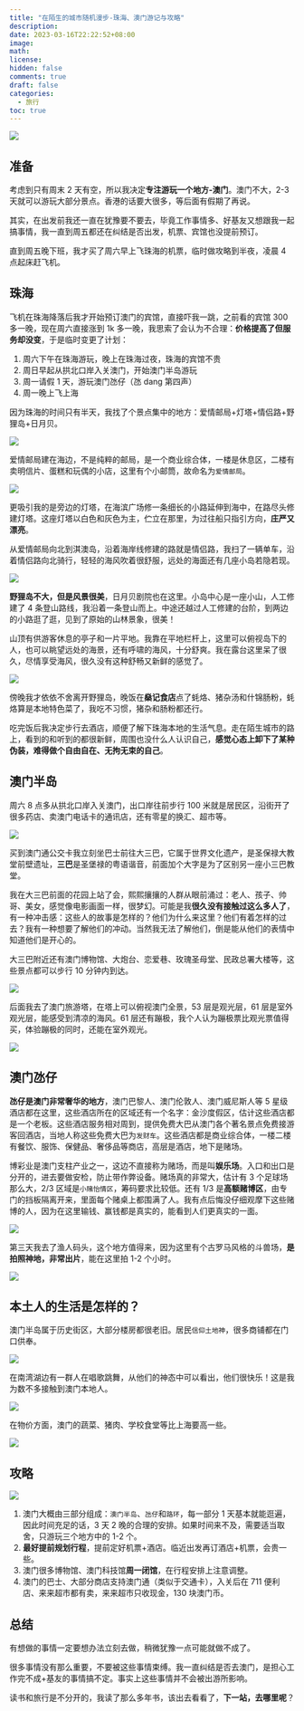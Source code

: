 ```yaml
---
title: "在陌生的城市随机漫步-珠海、澳门游记与攻略"
description:
date: 2023-03-16T22:22:52+08:00
image:
math:
license:
hidden: false
comments: true
draft: false
categories:
  - 旅行
toc: true
---
```


![](/images/travel/macau_dangzai_2.jpeg)

<!--more-->

## 准备

考虑到只有周末 2 天有空，所以我决定**专注游玩一个地方-澳门**。澳门不大，2-3 天就可以游玩大部分景点。香港的话要大很多，等后面有假期了再说。

其实，在出发前我还一直在犹豫要不要去，毕竟工作事情多、好基友又想跟我一起搞事情，我一直到周五都还在纠结是否出发，机票、宾馆也没提前预订。

直到周五晚下班，我才买了周六早上飞珠海的机票，临时做攻略到半夜，凌晨 4 点起床赶飞机。

## 珠海

飞机在珠海降落后我才开始预订澳门的宾馆，直接吓我一跳，之前看的宾馆 300 多一晚，现在周六直接涨到 1k 多一晚，我思索了会认为不合理：**价格提高了但服务却没变**，于是临时变更了计划：

1. 周六下午在珠海游玩，晚上在珠海过夜，珠海的宾馆不贵
2. 周日早起从拱北口岸入关澳门，开始澳门半岛游玩
3. 周一请假 1 天，游玩澳门氹仔（氹 dang 第四声）
4. 周一晚上飞上海

因为珠海的时间只有半天，我找了个景点集中的地方：爱情邮局+灯塔+情侣路+野狸岛+日月贝。

![](/images/travel/zhuhai_1.jpg)

爱情邮局建在海边，不是纯粹的邮局，是一个商业综合体，一楼是休息区，二楼有卖明信片、蛋糕和玩偶的小店，这里有个小邮筒，故命名为`爱情邮局`。

![](/images/travel/zhuhai_2.jpg)

更吸引我的是旁边的灯塔，在海滨广场修一条细长的小路延伸到海中，在路尽头修建灯塔。这座灯塔以白色和灰色为主，伫立在那里，为过往船只指引方向，**庄严又漂亮**。

从爱情邮局向北到淇澳岛，沿着海岸线修建的路就是情侣路，我扫了一辆单车，沿着情侣路向北骑行，轻轻的海风吹着很舒服，远处的海面还有几座小岛若隐若现。

![](/images/travel/zhuhai_3.jpg)

**野狸岛不大，但是风景很美**，日月贝剧院也在这里。小岛中心是一座小山，人工修建了 4 条登山路线，我沿着一条登山而上。中途还越过人工修建的台阶，到两边的小路逛了逛，见到了原始的山林景象，很美！

山顶有供游客休息的亭子和一片平地。我靠在平地栏杆上，这里可以俯视岛下的人，也可以眺望远处的海景，还有呼啸的海风，十分舒爽。我在露台这里呆了很久，尽情享受海风，很久没有这种舒畅又新鲜的感觉了。

![](/images/travel/zhuhai_4.jpg)

傍晚我才依依不舍离开野狸岛，晚饭在**燊记食店**点了蚝烙、猪杂汤和什锦肠粉，蚝烙算是本地特色菜了，我吃不习惯，猪杂和肠粉都还行。

吃完饭后我决定步行去酒店，顺便了解下珠海本地的生活气息。走在陌生城市的路上，看到的和听到的都很新鲜，周围也没什么人认识自己，**感觉心态上卸下了某种伪装，难得做个自由自在、无拘无束的自己**。

## 澳门半岛

周六 8 点多从拱北口岸入关澳门，出口岸往前步行 100 米就是居民区，沿街开了很多药店、卖澳门电话卡的通讯店，还有零星的换汇、超市等。

![](/images/travel/macau_bandao_5.jpg)

买到澳门通公交卡我立刻坐巴士前往大三巴，它属于世界文化遗产，是圣保禄大教堂前壁遗址，**三巴**是圣堡禄的粤语谐音，前面加个大字是为了区别另一座小三巴教堂。

我在大三巴前面的花园上站了会，熙熙攘攘的人群从眼前涌过：老人、孩子、帅哥、美女，感觉像电影画面一样，很梦幻。可能是我**很久没有接触过这么多人了**，有一种冲击感：这些人的故事是怎样的？他们为什么来这里？他们有着怎样的过去？我有一种想要了解他们的冲动。当然我无法了解他们，倒是能从他们的表情中知道他们是开心的。

大三巴附近还有澳门博物馆、大炮台、恋爱巷、玫瑰圣母堂、民政总署大楼等，这些景点都可以步行 10 分钟内到达。

![](/images/travel/macau_bandao_8.jpg)

后面我去了澳门旅游塔，在塔上可以俯视澳门全景，53 层是观光层，61 层是室外观光层，能感受到清凉的海风。61 层还有蹦极，我个人认为蹦极票比观光票值得买，体验蹦极的同时，还能在室外观光。

![](/images/travel/macau_bandao_7.jpg)

## 澳门氹仔

**氹仔是澳门非常奢华的地方**，澳门巴黎人、澳门伦敦人、澳门威尼斯人等 5 星级酒店都在这里，这些酒店所在的区域还有一个名字：金沙度假区，估计这些酒店都是一个老板。这些酒店服务相对周到，提供免费大巴从澳门各个著名景点免费接游客回酒店，当地人称这些免费大巴为`发财车`。这些酒店都是商业综合体，一楼二楼有餐饮、服饰、保健品、奢侈品等商店，高层是酒店，地下是赌场。

博彩业是澳门支柱产业之一，这边不直接称为赌场，而是叫**娱乐场**。入口和出口是分开的，进去要做安检，防止带作弊设备。赌场真的非常大，估计有 3 个足球场那么大，2/3 区域是`小赌怡情区`，筹码要求比较低。还有 1/3 是**高额赌博区**，由专门的挡板隔离开来，里面每个赌桌上都围满了人。我有点后悔没仔细观摩下这些赌博的人，因为在这里输钱、赢钱都是真实的，能看到人们更真实的一面。

![](/images/travel/macau_dangzai_1.jpg)

第三天我去了渔人码头，这个地方值得来，因为这里有个古罗马风格的斗兽场，**是拍照神地，非常出片**，能在这里拍 1-2 个小时。

![](/images/travel/macau_dangzai_3.jpg)

## 本土人的生活是怎样的？

澳门半岛属于历史街区，大部分楼房都很老旧。居民`信仰土地神`，很多商铺都在门口供奉。

![](/images/travel/macau_sum_1.jpg)

在南湾湖边有一群人在唱歌跳舞，从他们的神态中可以看出，他们很快乐！这是我为数不多接触到澳门本地人。

![](/images/travel/macau_dangzai_4.jpg)

在物价方面，澳门的蔬菜、猪肉、学校食堂等比上海要高一些。

![](/images/travel/macau_sum_2.jpg)

## 攻略

![](/images/travel/macau_sum_3.jpg)

1. 澳门大概由三部分组成：`澳门半岛`、`氹仔`和`路环`，每一部分 1 天基本就能逛遍，因此时间充足的话，3 天 2 晚的合理的安排。如果时间来不及，需要适当取舍，只游玩三个地方中的 1-2 个。
2. **最好提前规划行程**，提前定好机票+酒店。临近出发再订酒店+机票，会贵一些。
3. 澳门很多博物馆、澳门科技馆**周一闭馆**，在行程安排上注意调整。
4. 澳门的巴士、大部分商店支持澳门通（类似于交通卡），入关后在 711 便利店、来来超市都有卖，来来超市只收现金，130 块澳门币。

## 总结

有想做的事情一定要想办法立刻去做，稍微犹豫一点可能就做不成了。

很多事情没有那么重要，不要被这些事情束缚。我一直纠结是否去澳门，是担心工作完不成+基友的事情搞不定。事实上这些事情并不会被出游所影响。

读书和旅行是不分开的，我读了那么多年书，该出去看看了，**下一站，去哪里呢**？
